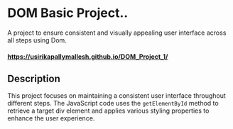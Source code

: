 # DOM Basic Project..

A project to ensure consistent and visually appealing user interface across all steps using Dom.

#### https://usirikapallymallesh.github.io/DOM_Project_1/

## Description

This project focuses on maintaining a consistent user interface throughout different steps. The JavaScript code uses the `getElementById` method to retrieve a target div element and applies various styling properties to enhance the user experience.
